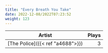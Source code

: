 ```yaml
---
title: "Every Breath You Take"
date: 2022-12-08/2022T07:23:52
weight: 123
---
```




 Artist | Plays 
----- | -----:
[The Police]({{< ref "a4688">}}) | 3
